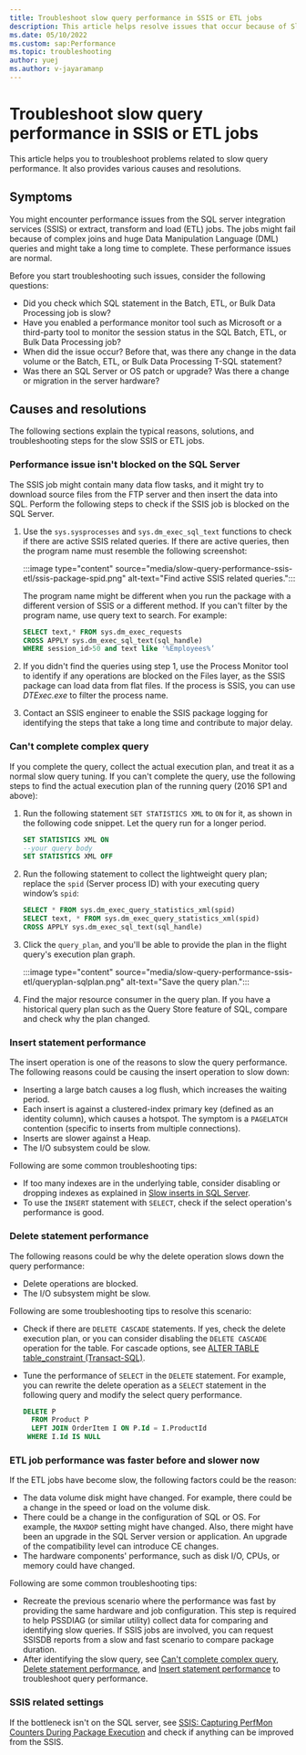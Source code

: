 ```yaml
---
title: Troubleshoot slow query performance in SSIS or ETL jobs
description: This article helps resolve issues that occur because of Slow query performance by the SSIS or ETL jobs.
ms.date: 05/10/2022
ms.custom: sap:Performance
ms.topic: troubleshooting
author: yuej
ms.author: v-jayaramanp
---
```


# Troubleshoot slow query performance in SSIS or ETL jobs

This article helps you to troubleshoot problems related to slow query performance. It also provides various causes and resolutions.

## Symptoms

You might encounter performance issues from the SQL server integration services (SSIS) or extract, transform and load (ETL) jobs. The jobs might fail because of complex joins and huge Data Manipulation Language (DML) queries and might take a long time to complete. These performance issues are normal.

Before you start troubleshooting such issues, consider the following questions:

- Did you check which SQL statement in the Batch, ETL, or Bulk Data Processing job is slow?
- Have you enabled a performance monitor tool such as Microsoft or a third-party tool to monitor the session status in the SQL Batch, ETL, or Bulk Data Processing job?
- When did the issue occur? Before that, was there any change in the data volume or the Batch, ETL, or Bulk Data Processing T-SQL statement?
- Was there an SQL Server or OS patch or upgrade? Was there a change or migration in the server hardware?

## Causes and resolutions

The following sections explain the typical reasons, solutions, and troubleshooting steps for the slow SSIS or ETL jobs.

### Performance issue isn't blocked on the SQL Server

The SSIS job might contain many data flow tasks, and it might try to download source files from the FTP server and then insert the data into SQL. Perform the following steps to check if the SSIS job is blocked on the SQL Server.

1. Use the `sys.sysprocesses` and `sys.dm_exec_sql_text` functions to check if there are active SSIS related queries. If there are active queries, then the program name must resemble the following screenshot:

   :::image type="content" source="media/slow-query-performance-ssis-etl/ssis-package-spid.png" alt-text="Find active SSIS related queries.":::

   The program name might be different when you run the package with a different version of SSIS or a different method. If you can't filter by the program name, use query text to search. For example:

   ```sql
   SELECT text,* FROM sys.dm_exec_requests
   CROSS APPLY sys.dm_exec_sql_text(sql_handle)
   WHERE session_id>50 and text like '%Employees%’
   ```

1. If you didn't find the queries using step 1, use the Process Monitor tool to identify if any operations are blocked on the Files layer, as the SSIS package can load data from flat files. If the process is SSIS, you can use *DTExec.exe* to filter the process name.

1. Contact an SSIS engineer to enable the SSIS package logging for identifying the steps that take a long time and contribute to major delay.

### Can't complete complex query

If you complete the query, collect the actual execution plan, and treat it as a normal slow query tuning. If you can't complete the query, use the following steps to find the actual execution plan of the running query (2016 SP1 and above):

1. Run the following statement `SET STATISTICS XML` to `ON` for it, as shown in the following code snippet. Let the query run for a longer period.

    ```sql
    SET STATISTICS XML ON
    --your query body
    SET STATISTICS XML OFF
    ```

1. Run the following statement to collect the lightweight query plan; replace the `spid` (Server process ID) with your executing query window’s `spid`:

    ```sql
    SELECT * FROM sys.dm_exec_query_statistics_xml(spid)
    SELECT text, * FROM sys.dm_exec_query_statistics_xml(spid)
    CROSS APPLY sys.dm_exec_sql_text(sql_handle)
    ```

1. Click the `query_plan`, and you'll be able to provide the plan in the flight query's execution plan graph.

    :::image type="content" source="media/slow-query-performance-ssis-etl/queryplan-sqlplan.png" alt-text="Save the query plan.":::

1. Find the major resource consumer in the query plan. If you have a historical query plan such as the Query Store feature of SQL, compare and check why the plan changed.

### Insert statement performance

The insert operation is one of the reasons to slow the query performance. The following reasons could be causing the insert operation to slow down:

- Inserting a large batch causes a log flush, which increases the waiting period.
- Each insert is against a clustered-index primary key (defined as an identity column), which causes a hotspot. The symptom is a `PAGELATCH` contention (specific to inserts from multiple connections).
- Inserts are slower against a Heap.
- The I/O subsystem could be slow.

Following are some common troubleshooting tips:

- If too many indexes are in the underlying table, consider disabling or dropping indexes as explained in [Slow inserts in SQL Server](https://techcommunity.microsoft.com/t5/sql-server-support-blog/meditation-slow-inserts-in-sql-server/ba-p/333984).
- To use the `INSERT` statement with `SELECT`, check if the select operation's performance is good.

### Delete statement performance

The following reasons could be why the delete operation slows down the query performance:

- Delete operations are blocked.
- The I/O subsystem might be slow.

Following are some troubleshooting tips to resolve this scenario:

- Check if there are `DELETE CASCADE` statements. If yes, check the delete execution plan, or you can consider disabling the `DELETE CASCADE` operation for the table. For cascade options, see [ALTER TABLE table_constraint (Transact-SQL)](/sql/t-sql/statements/alter-table-table-constraint-transact-sql?view=sql-server-ver15&preserve-view=true).
- Tune the performance of `SELECT` in the `DELETE` statement. For example, you can rewrite the delete operation as a `SELECT` statement in the following query and modify the select query performance.

    ```sql
    DELETE P
      FROM Product P
      LEFT JOIN OrderItem I ON P.Id = I.ProductId
     WHERE I.Id IS NULL
    ```

### ETL job performance was faster before and slower now

If the ETL jobs have become slow, the following factors could be the reason:

- The data volume disk might have changed. For example, there could be a change in the speed or load on the volume disk.
- There could be a change in the configuration of SQL or OS. For example, the `MAXDOP` setting might have changed. Also, there might have been an upgrade in the SQL Server version or application. An upgrade of the compatibility level can introduce CE changes.
- The hardware components' performance, such as disk I/O, CPUs, or memory could have changed.

Following are some common troubleshooting tips:

- Recreate the previous scenario where the performance was fast by providing the same hardware and job configuration. This step is required to help PSSDIAG (or similar utility) collect data for comparing and identifying slow queries. If SSIS jobs are involved, you can request SSISDB reports from a slow and fast scenario to compare package duration.
- After identifying the slow query, see [Can't complete complex query](#cant-complete-complex-query), [Delete statement performance](#delete-statement-performance), and [Insert statement performance](#insert-statement-performance) to troubleshoot query performance.

### SSIS related settings

If the bottleneck isn't on the SQL server, see [SSIS: Capturing PerfMon Counters During Package Execution](https://techcommunity.microsoft.com/t5/core-infrastructure-and-security/ssis-capturing-perfmon-counters-during-package-execution/ba-p/371346) and check if anything can be improved from the SSIS.
